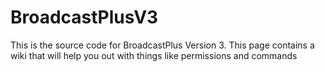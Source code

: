 # BroadcastPlusV3
This is the source code for BroadcastPlus Version 3.
This page contains a wiki that will help you out with things like permissions and commands
